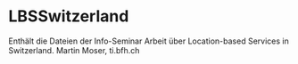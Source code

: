 LBSSwitzerland
==============

Enthält die Dateien der Info-Seminar Arbeit über Location-based Services in Switzerland. Martin Moser, ti.bfh.ch
